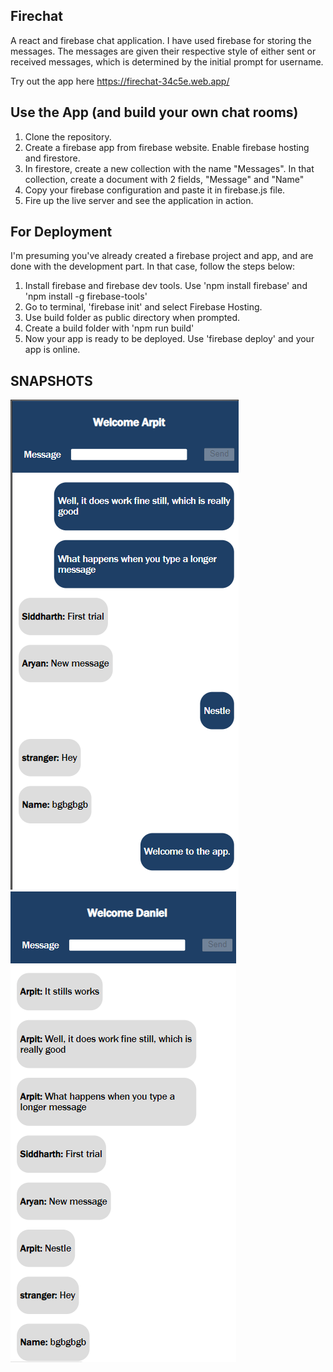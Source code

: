 ## Firechat
A react and firebase chat application. I have used firebase for storing the messages. The messages are given their respective style of either sent or received messages, which is determined by the initial prompt for username. 

Try out the app here 
https://firechat-34c5e.web.app/

## Use the App (and build your own chat rooms)

1. Clone the repository.
2. Create a firebase app from firebase website. Enable firebase hosting and firestore.
3. In firestore, create a new collection with the name "Messages". In that collection, create a document with 2 fields, "Message" and "Name"
4. Copy your firebase configuration and paste it in firebase.js file.
5. Fire up the live server and see the application in action.

## For Deployment

I'm presuming you've already created a firebase project and app, and are done with the development part. In that case, follow the steps below:

1. Install firebase and firebase dev tools. Use 'npm install firebase' and 'npm install -g firebase-tools'
2. Go to terminal, 'firebase init' and select Firebase Hosting.
3. Use build folder as public directory when prompted.
4. Create a build folder with 'npm run build'
5. Now your app is ready to be deployed. Use 'firebase deploy' and your app is online.

## SNAPSHOTS

![](https://github.com/arpitkarnatak/firechat/blob/main/st1.PNG)
![](https://github.com/arpitkarnatak/firechat/blob/main/st3.PNG)
